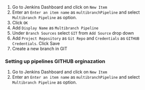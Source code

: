 1. Go to Jenkins Dashboard and click on `New Item`
2. Enter an `Enter an item name` as `multibranchPipeline` and select `Multibranch Pipeline` as option.
3. Click `OK`
4. Add `Display Name` as `Multibranch Pipeline`
5. Under `Branch Sources` select `GIT` from `Add Source` drop down
6. Add `Project Repository` as `Git Repo` and `Credentials` as `GITHUB Credentials`. Click Save
7. Create a new branch in GIT 

### Setting up pipelines GITHUB orginazation
1. Go to Jenkins Dashboard and click on `New Item`
2. Enter an `Enter an item name` as `multibranchPipeline` and select `Multibranch Pipeline` as option.